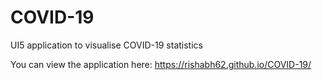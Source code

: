 # COVID-19
UI5 application to visualise COVID-19 statistics 

You can view the application here: https://rishabh62.github.io/COVID-19/
